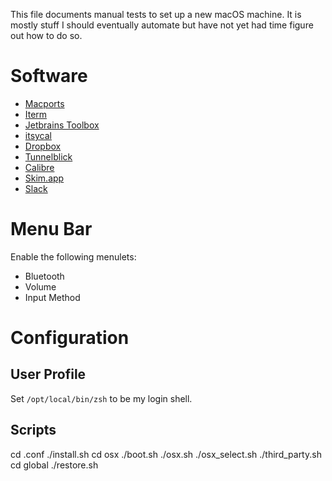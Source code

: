 This file documents manual tests to set up a new macOS machine.
It is mostly stuff I should eventually automate but have not yet had time figure out how to do so.

# Software

- [Macports](https://www.macports.org/)
- [Iterm](https://www.iterm2.com/)
- [Jetbrains Toolbox](https://www.jetbrains.com/toolbox/app/)
- [itsycal](https://www.mowglii.com/itsycal/)
- [Dropbox](https://dropbox.com/)
- [Tunnelblick](https://tunnelblick.net/)
- [Calibre](https://calibre-ebook.com/)
- [Skim.app](https://skim-app.sourceforge.io/)
- [Slack](https://slack.com/)

# Menu Bar

Enable the following menulets:

- Bluetooth
- Volume
- Input Method

# Configuration

## User Profile
Set `/opt/local/bin/zsh` to be my login shell.

## Scripts
cd .conf
./install.sh
cd osx
./boot.sh
./osx.sh
./osx_select.sh
./third_party.sh
cd global
./restore.sh
